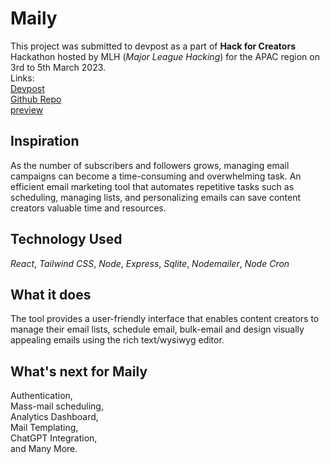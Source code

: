# Maily

This project was submitted to devpost as a part of **Hack for Creators** Hackathon hosted by MLH (*Major League Hacking*) for the APAC region on 3rd to 5th March 2023.\
Links:\
[Devpost](https://devpost.com/software/maily)\
[Github Repo](https://github.com/AqueelAhmedV/maily)\
[preview](https://maily-alpha.vercel.app/)

## Inspiration
As the number of subscribers and followers grows, managing email campaigns can become a time-consuming and overwhelming task. An efficient email marketing tool that automates repetitive tasks such as scheduling, managing lists, and personalizing emails can save content creators valuable time and resources. 

## Technology Used
*React*, *Tailwind CSS*, *Node*, *Express*, *Sqlite*, *Nodemailer*, *Node Cron*

## What it does
 The tool provides a user-friendly interface that enables content creators to manage their email lists, schedule email,  bulk-email and design visually appealing emails using the rich text/wysiwyg editor.

## What's next for Maily 
Authentication,\
Mass-mail scheduling,\
Analytics Dashboard,\
Mail Templating,\
ChatGPT Integration,\
and Many More.


